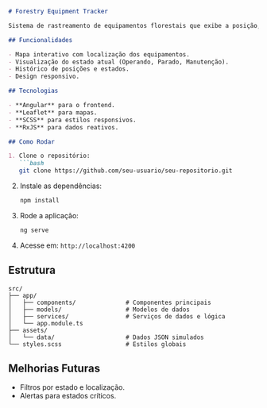 

```markdown
# Forestry Equipment Tracker

Sistema de rastreamento de equipamentos florestais que exibe a posição, estado atual e histórico de cada equipamento em um mapa interativo.

## Funcionalidades

- Mapa interativo com localização dos equipamentos.
- Visualização do estado atual (Operando, Parado, Manutenção).
- Histórico de posições e estados.
- Design responsivo.

## Tecnologias

- **Angular** para o frontend.
- **Leaflet** para mapas.
- **SCSS** para estilos responsivos.
- **RxJS** para dados reativos.

## Como Rodar

1. Clone o repositório:
   ```bash
   git clone https://github.com/seu-usuario/seu-repositorio.git
   ```
2. Instale as dependências:
   ```bash
   npm install
   ```
3. Rode a aplicação:
   ```bash
   ng serve
   ```
4. Acesse em: `http://localhost:4200`

## Estrutura

```
src/
├── app/
│   ├── components/              # Componentes principais
│   ├── models/                  # Modelos de dados
│   ├── services/                # Serviços de dados e lógica
│   └── app.module.ts
├── assets/
│   └── data/                    # Dados JSON simulados
└── styles.scss                  # Estilos globais
```

## Melhorias Futuras

- Filtros por estado e localização.
- Alertas para estados críticos.


